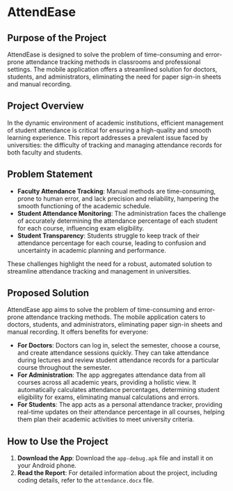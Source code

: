 # AttendEase

## Purpose of the Project

AttendEase is designed to solve the problem of time-consuming and error-prone attendance tracking methods in classrooms and professional settings. The mobile application offers a streamlined solution for doctors, students, and administrators, eliminating the need for paper sign-in sheets and manual recording.


## Project Overview

In the dynamic environment of academic institutions, efficient management of student attendance is critical for ensuring a high-quality and smooth learning experience. This report addresses a prevalent issue faced by universities: the difficulty of tracking and managing attendance records for both faculty and students.

## Problem Statement

- **Faculty Attendance Tracking**: Manual methods are time-consuming, prone to human error, and lack precision and reliability, hampering the smooth functioning of the academic schedule.
- **Student Attendance Monitoring**: The administration faces the challenge of accurately determining the attendance percentage of each student for each course, influencing exam eligibility.
- **Student Transparency**: Students struggle to keep track of their attendance percentage for each course, leading to confusion and uncertainty in academic planning and performance.

These challenges highlight the need for a robust, automated solution to streamline attendance tracking and management in universities.

## Proposed Solution

AttendEase app aims to solve the problem of time-consuming and error-prone attendance tracking methods. The mobile application caters to doctors, students, and administrators, eliminating paper sign-in sheets and manual recording. It offers benefits for everyone:

- **For Doctors**: Doctors can log in, select the semester, choose a course, and create attendance sessions quickly. They can take attendance during lectures and review student attendance records for a particular course throughout the semester.
- **For Administration**: The app aggregates attendance data from all courses across all academic years, providing a holistic view. It automatically calculates attendance percentages, determining student eligibility for exams, eliminating manual calculations and errors.
- **For Students**: The app acts as a personal attendance tracker, providing real-time updates on their attendance percentage in all courses, helping them plan their academic activities to meet university criteria.

## How to Use the Project

1. **Download the App**: Download the `app-debug.apk` file and install it on your Android phone.
2. **Read the Report**: For detailed information about the project, including coding details, refer to the `attendance.docx` file.
